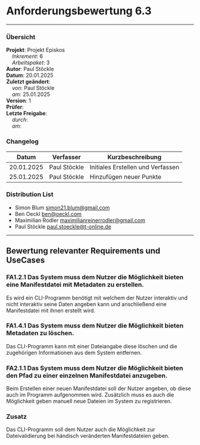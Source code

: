 # Anforderungsbewertung 6.3

---

### Übersicht

**Projekt**: Projekt Episkos \
&nbsp;&nbsp;&nbsp;&nbsp;_Inkrement_: 6\
&nbsp;&nbsp;&nbsp;&nbsp;_Arbeitspaket_: 3\
**Autor**: Paul Stöckle\
**Datum**: 20.01.2025\
**Zuletzt geändert**: \
&nbsp;&nbsp;&nbsp;&nbsp;_von_: Paul Stöckle\
&nbsp;&nbsp;&nbsp;&nbsp;_am_: 25.01.2025\
**Version**: 1 \
**Prüfer**: \
**Letzte Freigabe**: \
&nbsp;&nbsp;&nbsp;&nbsp;_durch_: \
&nbsp;&nbsp;&nbsp;&nbsp;_am_: 

### Changelog

| Datum      | Verfasser | Kurzbeschreibung                  |
| ---------- | --------- | --------------------------------- |
| 20.01.2025 | Paul Stöckle  | Initiales Erstellen und Verfassen |
| 25.01.2025 | Paul Stöckle  | Hinzufügen neuer Punkte |

### Distribution List

- Simon Blum <simon21.blum@gmail.com>
- Ben Oeckl <ben@oeckl.com>
- Maximilian Rodler <maximilianreinerrodler@gmail.com>
- Paul Stöckle <paul.stoeckle@t-online.de>

---

## Bewertung relevanter Requirements und UseCases
### FA1.2.1 Das System muss dem Nutzer die Möglichkeit bieten eine Manifestdatei mit Metadaten zu erstellen.
Es wird ein CLI-Programm benötigt mit welchem der Nutzer interaktiv und nicht interaktiv seine Daten angeben kann und anschließend eine Manifestdatei mit ihnen erstellt wird.
### FA1.4.1 Das System muss dem Nutzer die Möglichkeit bieten Metadaten zu löschen.
Das CLI-Programm kann mit einer Dateiangabe diese löschen und die zugehörigen Informationen aus dem System entfernen.
### FA2.1.1 Das System muss dem Nutzer die Möglichkeit bieten den Pfad zu einer einzelnen Manifestdatei anzugeben.
Beim Erstellen einer neuen Manifestdatei soll der Nutzer angeben, ob diese auch im Programm aufgenommen wird. Zusätzlich muss es auch die Möglichkeit geben manuell neue Dateien im System zu registrieren.
### Zusatz
Das CLI-Programm soll dem Nutzer auch die Möglichkeit zur Dateivalidierung bei händisch veränderten Manifestdateien geben.
